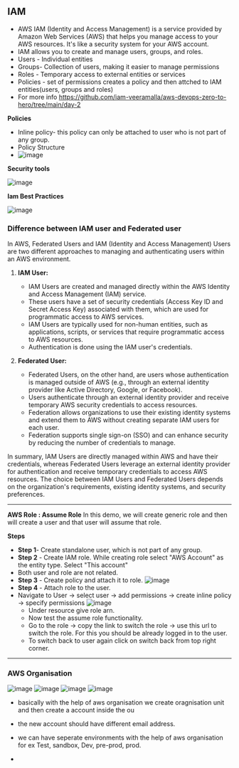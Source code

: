 ## IAM

- AWS IAM (Identity and Access Management) is a service provided by Amazon Web Services (AWS) that helps you manage access to your AWS resources. It's like a security system for your AWS account.
- IAM allows you to create and manage users, groups, and roles.
- Users - Individual entities
- Groups- Collection of users, making it easier to manage permissions
- Roles - Temporary access to external entities or services
- Policies - set of permissions creates a policy and then attched to IAM entities(users, groups and roles)
- For more info https://github.com/iam-veeramalla/aws-devops-zero-to-hero/tree/main/day-2

**Policies**

- Inline policy- this policy can only be attached to user who is not part of any group.
- Policy Structure
- ![image](https://github.com/muppin/mastering-DevOps/assets/121821200/77fbe9bc-8e37-4d8c-b699-21ba65c71f82)

**Security tools**

![image](https://github.com/muppin/mastering-DevOps/assets/121821200/285bddfe-e2d5-47c9-ada9-de41ace2ba5e)

**Iam Best Practices**

![image](https://github.com/muppin/mastering-DevOps/assets/121821200/105bda8b-dc78-4b10-bba3-a731c92d996f)



### Difference between IAM user and Federated user

In AWS, Federated Users and IAM (Identity and Access Management) Users are two different approaches to managing and authenticating users within an AWS environment.

1. **IAM User:**
   - IAM Users are created and managed directly within the AWS Identity and Access Management (IAM) service.
   - These users have a set of security credentials (Access Key ID and Secret Access Key) associated with them, which are used for programmatic access to AWS services.
   - IAM Users are typically used for non-human entities, such as applications, scripts, or services that require programmatic access to AWS resources.
   - Authentication is done using the IAM user's credentials.

2. **Federated User:**
   - Federated Users, on the other hand, are users whose authentication is managed outside of AWS (e.g., through an external identity provider like Active Directory, Google, or Facebook).
   - Users authenticate through an external identity provider and receive temporary AWS security credentials to access resources.
   - Federation allows organizations to use their existing identity systems and extend them to AWS without creating separate IAM users for each user.
   - Federation supports single sign-on (SSO) and can enhance security by reducing the number of credentials to manage.

In summary, IAM Users are directly managed within AWS and have their credentials, whereas Federated Users leverage an external identity provider for authentication and receive temporary credentials to access AWS resources. The choice between IAM Users and Federated Users depends on the organization's requirements, existing identity systems, and security preferences.

*****************************************************************************************************************************************************************************************

**AWS Role : Assume Role**
In this demo, we will create generic role and then will create a user and that user will assume that role.

**Steps**
- **Step 1**- Create standalone user, which is not part of any group.
- **Step 2** - Create IAM role. While creating role select "AWS Account" as the entity type. Select "This account"
- Both user and role are not related.
- **Step 3** - Create policy and attach it to role.
![image](https://github.com/muppin/mastering-DevOps/assets/56094875/23b8c008-9b55-4a2e-8b56-67382ca386ef)
- **Step 4** - Attach role to the user.
- Navigate to User -> select user -> add permissions -> create inline policy -> specify permissions
  ![image](https://github.com/muppin/mastering-DevOps/assets/56094875/c54b1d4f-3d40-4092-9bad-0474f429378a)
  - Under resource give role arn.
  - Now test the assume role functionality.
  - Go to the role -> copy the link to switch the role -> use this url to switch the role. For this you should be already logged in to the user.
  - To switch back to user again click on switch back from top right corner.
 
_________________________________________________________________________________________________________________________

### AWS Organisation


![image](https://github.com/muppin/mastering-DevOps/assets/121821200/06adfd04-2733-489b-8542-c26558d581dc)
![image](https://github.com/muppin/mastering-DevOps/assets/121821200/83baedeb-ccf8-4817-b66b-b2a338cfc51e)
![image](https://github.com/muppin/mastering-DevOps/assets/121821200/ed96d630-491e-4040-8f69-f74f1a514d4b)
![image](https://github.com/muppin/mastering-DevOps/assets/121821200/50aa651a-c0f3-4e45-b3cb-eead43cb0314)




- basically with the help of aws organisation we create oragnisation unit and then create a account inside the ou
- the new account should have different email address.
- we can have seperate environments with the help of aws organisation for ex Test, sandbox, Dev, pre-prod, prod.


- 

